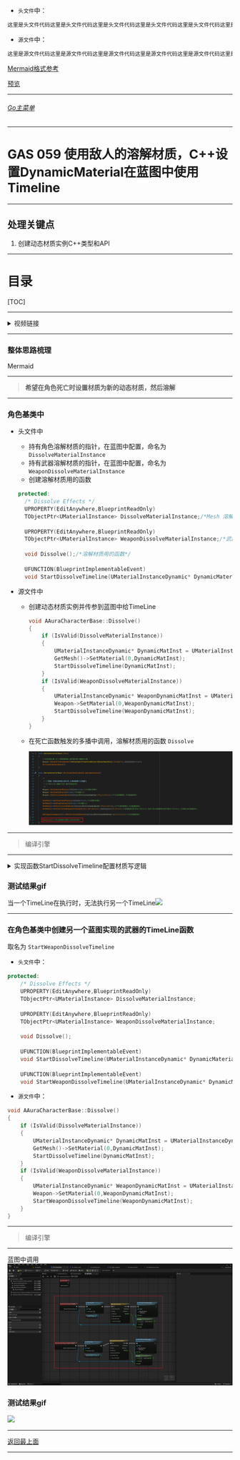 

+ `头文件`中：
```cpp
这里是头文件代码这里是头文件代码这里是头文件代码这里是头文件代码这里是头文件代码这里是头文件代码
```

+ `源文件`中：
```cpp
这里是源文件代码这里是源文件代码这里是源文件代码这里是源文件代码这里是源文件代码这里是源文件代码
```

[Mermaid格式参考](https://github.com/liyunlong618/LiYunLongKnowledgeLibrary/blob/main/Mermaid%E6%A0%BC%E5%BC%8F%E5%8F%82%E8%80%83.md)

[预览](https://github.com/liyunlong618/LiYunLongKnowledgeLibrary/tree/main/UECPP/Models/GAS/GAS_2_Aura)



___________________________________________________________________________________________
###### [Go主菜单](../MainMenu.md)
___________________________________________________________________________________________

# GAS 059 使用敌人的溶解材质，C++设置DynamicMaterial在蓝图中使用Timeline

___________________________________________________________________________________________

## 处理关键点

1. 创建动态材质实例C++类型和API


___________________________________________________________________________________________

# 目录


[TOC]


___________________________________________________________________________________________

<details>
<summary>视频链接</summary>

[8. Dissolve Effect_哔哩哔哩_bilibili](https://www.bilibili.com/video/BV1JD421E7yC?p=137&vd_source=9e1e64122d802b4f7ab37bd325a89e6c)

</details>

___________________________________________________________________________________________

### 整体思路梳理

Mermaid

___________________________________________________________________________________________
>**希望在角色死亡时设置材质为新的动态材质，然后溶解**
---
### 角色基类中

- 头文件中
  - 持有角色溶解材质的指针，在蓝图中配置，命名为 `DissolveMaterialInstance`
  - 持有武器溶解材质的指针，在蓝图中配置，命名为 `WeaponDissolveMaterialInstance`
  - 创建溶解材质用的函数
  
  ```CPP
  protected:
  	/* Dissolve Effects */   
  	UPROPERTY(EditAnywhere,BlueprintReadOnly)  
  	TObjectPtr<UMaterialInstance> DissolveMaterialInstance;/*Mesh 溶解材质 实例*/
  	
  	UPROPERTY(EditAnywhere,BlueprintReadOnly)  
  	TObjectPtr<UMaterialInstance> WeaponDissolveMaterialInstance;/*武器 溶解材质 实例*/
  	  
  	void Dissolve();/*溶解材质用的函数*/
  
  	UFUNCTION(BlueprintImplementableEvent)  
  	void StartDissolveTimeline(UMaterialInstanceDynamic* DynamicMaterialInstance);/*蓝图中实现,使用TimeLine设置动态材质实例的参数*/
  ```


- 源文件中
  - 创建动态材质实例并传参到蓝图中给TimeLine
  
    ```CPP
    void AAuraCharacterBase::Dissolve()
    {
    	if (IsValid(DissolveMaterialInstance))
    	{
    		UMaterialInstanceDynamic* DynamicMatInst = UMaterialInstanceDynamic::Create(DissolveMaterialInstance,this);
    		GetMesh()->SetMaterial(0,DynamicMatInst);
    		StartDissolveTimeline(DynamicMatInst);
    	}
    	if (IsValid(WeaponDissolveMaterialInstance))
    	{
    		UMaterialInstanceDynamic* WeaponDynamicMatInst = UMaterialInstanceDynamic::Create(WeaponDissolveMaterialInstance,this);
    		Weapon->SetMaterial(0,WeaponDynamicMatInst);
    		StartDissolveTimeline(WeaponDynamicMatInst);
    	}
    }
    ```
  
  - 在死亡函数触发的多播中调用，溶解材质用的函数 `Dissolve` 
  
    ![](./GAS_059/1.PNG)

------

> 编译引擎

------

<details>
<summary>实现函数StartDissolveTimeline配置材质写逻辑</summary>

![](./GAS_059/3.PNG)![](./GAS_059/4.PNG)![](./GAS_059/2.PNG)

</details>

### 测试结果gif

当一个TimeLine在执行时，无法执行另一个TimeLine![](./GAS_059/5.gif)

------

### 在角色基类中创建另一个蓝图实现的武器的TimeLine函数

取名为 `StartWeaponDissolveTimeline`
+ `头文件`中：
```cpp
protected:
	/* Dissolve Effects */   
	UPROPERTY(EditAnywhere,BlueprintReadOnly)  
	TObjectPtr<UMaterialInstance> DissolveMaterialInstance;
	
	UPROPERTY(EditAnywhere,BlueprintReadOnly)  
	TObjectPtr<UMaterialInstance> WeaponDissolveMaterialInstance;

	void Dissolve();

	UFUNCTION(BlueprintImplementableEvent)
	void StartDissolveTimeline(UMaterialInstanceDynamic* DynamicMaterialInstance);
	
	UFUNCTION(BlueprintImplementableEvent)
	void StartWeaponDissolveTimeline(UMaterialInstanceDynamic* DynamicMaterialInstance);/*蓝图中实现,使用TimeLine设置武器动态材质实例的参数*/
```

+ `源文件`中：
```cpp
void AAuraCharacterBase::Dissolve()
{
	if (IsValid(DissolveMaterialInstance))
	{
		UMaterialInstanceDynamic* DynamicMatInst = UMaterialInstanceDynamic::Create(DissolveMaterialInstance,this);
		GetMesh()->SetMaterial(0,DynamicMatInst);
		StartDissolveTimeline(DynamicMatInst);
	}
	if (IsValid(WeaponDissolveMaterialInstance))
	{
		UMaterialInstanceDynamic* WeaponDynamicMatInst = UMaterialInstanceDynamic::Create(WeaponDissolveMaterialInstance,this);
		Weapon->SetMaterial(0,WeaponDynamicMatInst);
		StartWeaponDissolveTimeline(WeaponDynamicMatInst);
	}
}
```

------

> 编译引擎

------

蓝图中调用![](./GAS_059/7.png)

### 测试结果gif

![](./GAS_059/6.gif)


___________________________________________________________________________________________

[返回最上面](#Go主菜单)

___________________________________________________________________________________________
